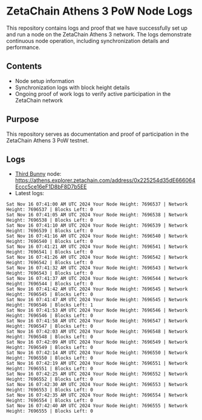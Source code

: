 # ZetaChain Athens 3 PoW Node Logs
This repository contains logs and proof that we have successfully set up and run a node on the ZetaChain Athens 3 network. The logs demonstrate continuous node operation, including synchronization details and performance.

## Contents
- Node setup information
- Synchronization logs with block height details
- Ongoing proof of work logs to verify active participation in the ZetaChain network

## Purpose
This repository serves as documentation and proof of participation in the ZetaChain Athens 3 PoW testnet.

## Logs

- [Third Bunny](https://thirdbunny.xyz/) node: https://athens.explorer.zetachain.com/address/0x225254d35dE666064Eccc5ce16eF1D8bF8D7b5EE
- Latest logs:
```
Sat Nov 16 07:41:00 AM UTC 2024 Your Node Height: 7696537 | Network Height: 7696537 | Blocks Left: 0
Sat Nov 16 07:41:05 AM UTC 2024 Your Node Height: 7696538 | Network Height: 7696538 | Blocks Left: 0
Sat Nov 16 07:41:10 AM UTC 2024 Your Node Height: 7696539 | Network Height: 7696539 | Blocks Left: 0
Sat Nov 16 07:41:16 AM UTC 2024 Your Node Height: 7696540 | Network Height: 7696540 | Blocks Left: 0
Sat Nov 16 07:41:21 AM UTC 2024 Your Node Height: 7696541 | Network Height: 7696541 | Blocks Left: 0
Sat Nov 16 07:41:26 AM UTC 2024 Your Node Height: 7696542 | Network Height: 7696542 | Blocks Left: 0
Sat Nov 16 07:41:32 AM UTC 2024 Your Node Height: 7696543 | Network Height: 7696543 | Blocks Left: 0
Sat Nov 16 07:41:37 AM UTC 2024 Your Node Height: 7696544 | Network Height: 7696544 | Blocks Left: 0
Sat Nov 16 07:41:42 AM UTC 2024 Your Node Height: 7696545 | Network Height: 7696545 | Blocks Left: 0
Sat Nov 16 07:41:47 AM UTC 2024 Your Node Height: 7696545 | Network Height: 7696546 | Blocks Left: 1
Sat Nov 16 07:41:53 AM UTC 2024 Your Node Height: 7696546 | Network Height: 7696546 | Blocks Left: 0
Sat Nov 16 07:41:58 AM UTC 2024 Your Node Height: 7696547 | Network Height: 7696547 | Blocks Left: 0
Sat Nov 16 07:42:03 AM UTC 2024 Your Node Height: 7696548 | Network Height: 7696548 | Blocks Left: 0
Sat Nov 16 07:42:09 AM UTC 2024 Your Node Height: 7696549 | Network Height: 7696549 | Blocks Left: 0
Sat Nov 16 07:42:14 AM UTC 2024 Your Node Height: 7696550 | Network Height: 7696550 | Blocks Left: 0
Sat Nov 16 07:42:19 AM UTC 2024 Your Node Height: 7696551 | Network Height: 7696551 | Blocks Left: 0
Sat Nov 16 07:42:25 AM UTC 2024 Your Node Height: 7696552 | Network Height: 7696552 | Blocks Left: 0
Sat Nov 16 07:42:30 AM UTC 2024 Your Node Height: 7696553 | Network Height: 7696553 | Blocks Left: 0
Sat Nov 16 07:42:35 AM UTC 2024 Your Node Height: 7696554 | Network Height: 7696554 | Blocks Left: 0
Sat Nov 16 07:42:40 AM UTC 2024 Your Node Height: 7696555 | Network Height: 7696555 | Blocks Left: 0
```
